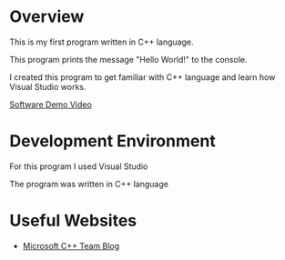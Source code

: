 # Overview
This is my first program written in C++ language.

This program prints the message "Hello World!" to the console.

I created this program to get familiar with C++ language and learn how Visual Studio works.

[Software Demo Video](https://youtu.be/9VVurN5f7DU)

# Development Environment

For this program I used Visual Studio

The program was written in C++ language

# Useful Websites
* [Microsoft C++ Team Blog](https://devblogs.microsoft.com/cppblog/cpp-tutorial-hello-world/)
